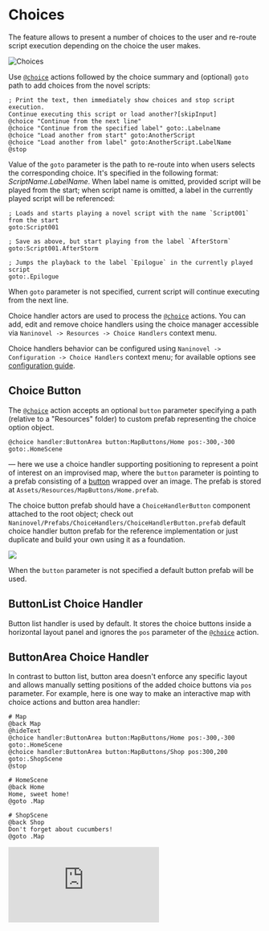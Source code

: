﻿# Choices

The feature allows to present a number of choices to the user and re-route script execution depending on the choice the user makes.

![Choices](https://i.gyazo.com/023502e43b35caa706c88fd9ab32003d.png)

Use [`@choice`](/api/#choice) actions followed by the choice summary and (optional) `goto` path to add choices from the novel scripts:

```
; Print the text, then immediately show choices and stop script execution.
Continue executing this script or load another?[skipInput]
@choice "Continue from the next line"
@choice "Continue from the specified label" goto:.Labelname
@choice "Load another from start" goto:AnotherScript
@choice "Load another from label" goto:AnotherScript.LabelName
@stop
```

Value of the `goto` parameter is the path to re-route into when users selects the corresponding choice. It's specified in the following format: *ScriptName*.*LabelName*. When label name is omitted, provided script will be played from the start; when script name is omitted, a label in the currently played script will be referenced:

```
; Loads and starts playing a novel script with the name `Script001` from the start
goto:Script001

; Save as above, but start playing from the label `AfterStorm`
goto:Script001.AfterStorm

; Jumps the playback to the label `Epilogue` in the currently played script
goto:.Epilogue
```

When `goto` parameter is not specified, current script will continue executing from the next line.

Choice handler actors are used to process the [`@choice`](/api/#choice) actions. You can add, edit and remove choice handlers using the choice manager accessible via `Naninovel -> Resources -> Choice Handlers` context menu.

Choice handlers behavior can be configured using `Naninovel -> Configuration -> Choice Handlers` context menu; for available options see [configuration guide](/guide/configuration.md#choice-handlers).

## Choice Button

The [`@choice`](/api/#choice) action accepts an optional `button` parameter specifying a path (relative to a "Resources" folder) to custom prefab representing the choice option object. 

```
@choice handler:ButtonArea button:MapButtons/Home pos:-300,-300 goto:.HomeScene
```
— here we use a choice handler supporting positioning to represent a point of interest on an improvised map, where the `button` parameter is pointing to a prefab consisting of a [button](https://docs.unity3d.com/Manual/script-Button.html) wrapped over an image. The prefab is stored at `Assets/Resources/MapButtons/Home.prefab`.

The choice button prefab should have a `ChoiceHandlerButton` component attached to the root object; check out `Naninovel/Prefabs/ChoiceHandlers/ChoiceHandlerButton.prefab` default choice handler button prefab for the reference implementation or just duplicate and build your own using it as a foundation.

![](https://i.gyazo.com/c2bd4abaa0275f7cdd37c56fd2ff0dec.png)

When the `button` parameter is not specified a default button prefab will be used.

## ButtonList Choice Handler
Button list handler is used by default. It stores the choice buttons inside a horizontal layout panel and ignores the `pos` parameter of the [`@choice`](/api/#choice) action.

## ButtonArea Choice Handler
In contrast to button list, button area doesn't enforce any specific layout and allows manually setting positions of the added choice buttons via `pos` parameter. For example, here is one way to make an interactive map with choice actions and button area handler:

```
# Map
@back Map
@hideText
@choice handler:ButtonArea button:MapButtons/Home pos:-300,-300 goto:.HomeScene
@choice handler:ButtonArea button:MapButtons/Shop pos:300,200 goto:.ShopScene
@stop

# HomeScene
@back Home
Home, sweet home!
@goto .Map

# ShopScene
@back Shop
Don't forget about cucumbers!
@goto .Map
```

<div class="video-container">
    <iframe src="https://www.youtube-nocookie.com/embed/cNRNgk5HhKQ" frameborder="0" allow="accelerometer; autoplay; encrypted-media; gyroscope; picture-in-picture" allowfullscreen></iframe>
</div>